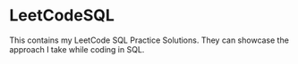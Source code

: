 # LeetCodeSQL
This contains my LeetCode SQL Practice Solutions. They can showcase the approach I take while coding in SQL.
